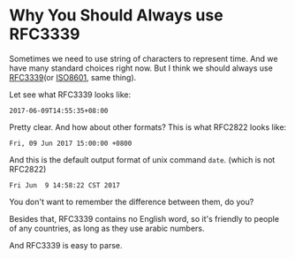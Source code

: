 # Why You Should Always use RFC3339



Sometimes we need to use string of characters to represent time. And we have many standard choices right now. But I think we should always use [RFC3339][rfc3339](or [ISO8601][iso8601], same thing).

Let see what RFC3339 looks like:

```
2017-06-09T14:55:35+08:00
```

Pretty clear. And how about other formats? This is what RFC2822 looks like:

```
Fri, 09 Jun 2017 15:00:00 +0800
```

And this is the default output format of unix command `date`. (which is not RFC2822)

```
Fri Jun  9 14:58:22 CST 2017
```

You don't want to remember the difference between them, do you?

Besides that, RFC3339 contains no English word, so it's friendly to people of any countries, as long as they use arabic numbers.

And RFC3339 is easy to parse.


[iso8601]: https://en.wikipedia.org/wiki/ISO_8601
[rfc3339]: https://tools.ietf.org/html/rfc3339

